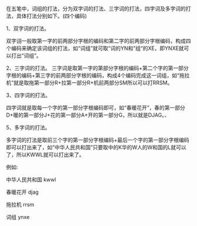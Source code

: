 在五笔中，词组的打法，分为双字词的打法、三字词的打法，四字词及多字词的打法，具体打法分别如下。(四个编码)

1、双字词的打法。

双字诩一般取第一字的前两部分字根的编码和第二字的前两部分字根编码，构成四个编码来确定该词组的打法，如“词组”就可取“词的YN和”组“的XE，即YNXE就可以打出“词组”。

2、三字词的打法。
三字词是取第一字的第部分字根的编码+第二个字的第一部分字根的编码+第三字的前两部分字根的编码，构成4个编码完成这一词组，如“拖拉机”就是取拖第一部分R+拉第一部分R+机前两部分SM所以可以打RRSM。

3、四字词的打法。

四字词就是取每一个字的第一部分字根编码即可，如“春暖花开”，春的第一部分D+暖的第一部分J+花的第一部分A+开的第一部分G，所以就是DJAG。、

5、多字词的打法。

多字词的打法是取前三个字的第一部分字根编码+最后一个字的第一部分字根编码即可以打出来了，如“中华人民共和国”只要取中的K华的W人的W和国的L就可以了，所以KWWL就可以打出来了。







例如:

中华人民共和国  kwwl

春暖花开 djag

拖拉机  rrsm

词组 ynxe